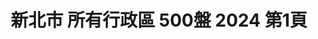 ---
title: "新北市 所有行政區 500盤 2024 第1頁"
description: "新北市 所有行政區 500盤 2024 獲獎餐廳 第1頁"
keywords:
  - 美食競賽
  - 台灣美食
  - 美食精選
datePublished: "2025-06-30"
dateModified: "2025-07-03"
city: "新北市"
district: "所有行政區"
award: "500盤"
year: "2024"
page: 1
count: 8

restaurants:
  - name: "豐華小館"
    city: "新北市"
    district: "板橋區"
    address: "新北市板橋區雙十路二段209號"
    phone: "0282529789"
    geo: "25.028944449484097, 121.47322423616514"
    link: "新北市/板橋區/豐華小館"
    google_map: "https://maps.app.goo.gl/ZE5UPg3uecsF1xG78"
    footinder: "https://footinder.com.tw/%E6%96%B0%E5%8C%97%E5%B8%82%E6%9D%BF%E6%A9%8B%E5%8D%80/6644/"
    award:
    - name: "500盤"
      year: "2024"
  - name: "落日崖之飄逸居咖啡小屋"
    city: "新北市"
    district: "八里區"
    address: "新北市八里區華富山路14號"
    phone: "0226102445"
    geo: "25.139041676572337, 121.41661319935442"
    link: "新北市/八里區/落日崖之飄逸居咖啡小屋"
    google_map: "https://maps.app.goo.gl/yPa78sFjduoeNEgb8"
    footinder: "https://footinder.com.tw/%E6%96%B0%E5%8C%97%E5%B8%82%E5%85%AB%E9%87%8C%E5%8D%80/85291/"
    award:
    - name: "500盤"
      year: "2024"
  - name: "漢堡排 嘉"
    city: "新北市"
    district: "中和區"
    address: "新北市中和區中山路三段122號4樓"
    phone: ""
    geo: "25.00696831557478, 121.47495420488349"
    link: "新北市/中和區/漢堡排_嘉"
    google_map: "https://maps.app.goo.gl/ESeBuJDP1hVtHquo7"
    footinder: "https://footinder.com.tw/%e6%96%b0%e5%8c%97%e5%b8%82%e4%b8%ad%e5%92%8c%e5%8d%80/362144/"
    award:
    - name: "500盤"
      year: "2024"
  - name: "酒莊美食餐廳"
    city: "新北市"
    district: "萬里區"
    address: "新北市萬里區內中福路4號"
    phone: "0224921616"
    geo: "25.165212956517355, 121.66764788381585"
    link: "新北市/萬里區/酒莊美食餐廳"
    google_map: "https://maps.app.goo.gl/1QK6sfMwxTyoedtz8"
    footinder: "https://footinder.com.tw/%E6%96%B0%E5%8C%97%E5%B8%82%E8%90%AC%E9%87%8C%E5%8D%80/9683/"
    award:
    - name: "500盤"
      year: "2024"
  - name: "金華飯店"
    city: "新北市"
    district: "坪林區"
    address: "新北市坪林區北宜路八段341號"
    phone: "0925366579"
    geo: "24.933662948059386, 121.71089612702805"
    link: "新北市/坪林區/金華飯店"
    google_map: "https://maps.app.goo.gl/dfhWqutvKCGiSykj6"
    footinder: "https://footinder.com.tw/%E6%96%B0%E5%8C%97%E5%B8%82%E5%9D%AA%E6%9E%97%E5%8D%80/60864/"
    award:
    - name: "500盤"
      year: "2024"
  - name: "食不厭"
    city: "新北市"
    district: "瑞芳區"
    address: "新北市瑞芳區金光路221號"
    phone: "0224961231"
    geo: "25.10681504082231, 121.85171757605686"
    link: "新北市/瑞芳區/食不厭"
    google_map: "https://maps.app.goo.gl/1xW46FMmZCtLcNLu9"
    footinder: "https://footinder.com.tw/%E6%96%B0%E5%8C%97%E5%B8%82%E7%91%9E%E8%8A%B3%E5%8D%80/236/"
    award:
    - name: "500盤"
      year: "2024"
  - name: "三分俗氣"
    city: "新北市"
    district: "永和區"
    address: "新北市永和區國光路49巷8號"
    phone: "0222311103"
    geo: "25.00794107137686, 121.5190383341171"
    link: "新北市/永和區/三分俗氣"
    google_map: "https://maps.app.goo.gl/HGWEEUyJ9Z91zQtX7"
    footinder: "https://footinder.com.tw/%e6%96%b0%e5%8c%97%e5%b8%82%e6%b0%b8%e5%92%8c%e5%8d%80/12941/"
    award:
    - name: "500盤"
      year: "2024"
  - name: "阿真的店"
    city: "新北市"
    district: "平溪區"
    address: "新北市平溪區靜安路二段402號"
    phone: "0932236785"
    geo: "25.024333758613057, 121.73883472348255"
    link: "新北市/平溪區/阿真的店"
    google_map: "https://maps.app.goo.gl/caDd2F9jHdYa4BAQA"
    footinder: "https://footinder.com.tw/%E6%96%B0%E5%8C%97%E5%B8%82%E5%B9%B3%E6%BA%AA%E5%8D%80/109591/"
    award:
    - name: "500盤"
      year: "2024"
---